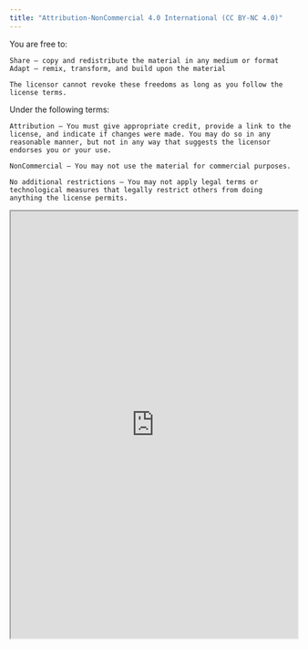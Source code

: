 ```yaml
---
title: "Attribution-NonCommercial 4.0 International (CC BY-NC 4.0)"
---
```


You are free to:

    Share — copy and redistribute the material in any medium or format
    Adapt — remix, transform, and build upon the material

    The licensor cannot revoke these freedoms as long as you follow the license terms.

Under the following terms:

    Attribution — You must give appropriate credit, provide a link to the license, and indicate if changes were made. You may do so in any reasonable manner, but not in any way that suggests the licensor endorses you or your use.

    NonCommercial — You may not use the material for commercial purposes.

    No additional restrictions — You may not apply legal terms or technological measures that legally restrict others from doing anything the license permits.

<iframe height="750" width="100%" src="https://ewelton.github.io/ktest/wiki.html#Attribution-NonCommercial%204.0%20International%20(CC%20BY-NC%204.0)"></iframe>

